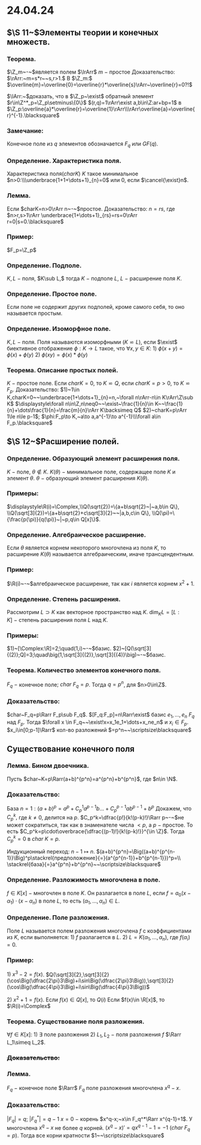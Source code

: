 # 24.04.24

## $\S 11~$Элементы теории и конечных множеств.

### Теорема.
$\Z_m~-~$является полем $\lrArr$ $m~-~$простое
Доказательство:
$\rArr:~m=s*r~~s,r>1.$ В $\Z_m:$ $\overline{m}=\overline{0}=\overline{r}*\overline{s}\rArr~\overline{r}=0?!$

$\lArr:~$доказать, что в $\Z_p~\exist$ обратный элемент $r\in\Z^*_p=\Z_p\setminus\{0\}$
$(r,q)=1\rArr\exist a,b\in\Z:ar+bp=1$ в $\Z_p:\overline{a}*\overline{r}=\overline{1}\rArr\\\rArr\overline{a}=\overline{r}^{-1}.\blacksquare$

### Замечание:
Конечное поле из $q$ элементов обозначается $F_q$ или $GF(q)$.

### Определение. Характеристика поля.
Характеристика поля$(charK)$ $K$ такое минимальное $n>0:\\\underbrace{1+1+\dots+1}_{n}=0$ или $0$, если $\cancel{\exist}n$.

### Лемма.
Если $charK=n>0\rArr n~-~$простое.
Доказательство:
$n=rs,$ где $n>r,s>1\rArr \underbrace{1+\dots+1}_{rs}=rs=0\rArr r=0|s=0.\blacksquare$

### Пример:
$F_p=\Z_p$

### Определение. Подполе.
$K,L~-~$поля, $K\sub L,$ тогда $K~-~$подполе $L,~L~-~$расширение поля $K$.

### Определение. Простое поле.
Если поле не содержит других подполей, кроме самого себя, то оно называется простым.

### Определение. Изоморфное поле.
$K,L~-~$поля. Поля называются изоморфными $(K\backsimeq L)$, если
$\exist$ биективное отображение $\phi:K\to L$ такое, что $\forall x,y\in K$:
$1)~\phi(x+y)=\phi(x)+\phi(y)$
$2)~\phi(xy)=\phi(x)*\phi(y)$

### Теорема. Описание простых полей.
$K~-~$простое поле. Если $charK=0,$ то $K\backsimeq Q$, если $charK=p>0$, то $K\backsimeq F_p$.
Доказательство:
$1)~1\in K,charK=0~~\underbrace{1+\dots+1}_{n}=n,~\forall n\rArr-n\in K\rArr\Z\sub K$
$\displaystyle\forall n\in\Z,n\neq0~~\exist~\frac{1}{n}\in K~~\frac{1}{n}+\dots\frac{1}{n}=\frac{m}{n}\rArr K\backsimeq Q$
$2)~charK=p\rArr 1\le n\le p-1$; $\phi:F_p\to K,~a\to a,a^{-1}\to a^{-1}\\\forall a\in F_p.\blacksquare$

## $\S 12~$Расширение полей.

### Определение. Образующий элемент расширения поля.
$K~-~$поле, $\theta\not\in K$.
$K(\theta)~-~$минимальное поле, содержащее поле $K$ и элемент $\theta$.
$\theta~-~$образующий элемент расширения $K(\theta)$.

### Примеры:
$\displaystyle\R(i)=\Complex,\\Q(\sqrt{2})=\{a+b\sqrt{2}~|~a,b\in Q\},
\\Q(\sqrt[3]{2})=\{a+b\sqrt{2}+c\sqrt[3]{2}~~|a,b,c\in Q\},
\\Q(\pi)=\{\frac{p(\pi)}{q(\pi)}~|~p,q\in Q[x]\}$.

### Определение. Алгебраическое расширение.
Если $\theta$ является корнем некоторого многочлена из поля $K$, то расширение $K(\theta)$ называется алгебраическим, иначе трансцендентным.

### Пример:
$\R(i)~-~$алгебраическое расширение, так как $i$ является корнем $x^2+1$.

### Определение. Степень расширения.
Рассмотрим $L\supset K$ как векторное пространство над $K$.
$\dim_KL=[L:K]~-~$степень расширения поля $L$ над $K$.

### Примеры:
$1)~[\Complex:\R]=2;\quad(1,i)~-~$базис.
$2)~[Q(\sqrt[3]{(2)};Q]=3;\quad\big(1,\sqrt[3]{(2)},\sqrt[3]{(4)}\big)~-~$базис.

### Теорема. Количество элементов конечного поля.
$F_q~-~$конечное поле$;~char~F_q=p$.
Тогда $q=p^n$, для $n>0\in\Z$.

### Доказательство:
$char~F_q=p\Rarr F_p\sub F_q$.
$[F_q:F_p]=n\Rarr\exist$  базис $e_1,\dots, e_n$ $F_q$ над $F_p$.
Тогда $\forall x \in F_q~~\exist!x=x_1e_1+\dots+x_ne_n$ и $x_i\in F_p$.
$x_i\in[0;p-1]\Rarr$ кол-во разложений $=p^n~~\scriptsize\blacksquare$

## Существование конечного поля

### Лемма. Бином двоечника.
Пусть $char~K=p\Rarr(a+b)^{p^n}=a^{p^n}+b^{p^n}$, где $n\in \N$.

### Доказательство:
База $n=1:(a+b)^p=a^p+C_p^1a^{p-1}b\dots+C_p^{p-1}ab^{p-1}+b^p$
Докажем, что $C_p^k,$ где $k\ne0$, делится на $p.$
$C_p^k=\dfrac{p!}{k!(p-k)!}\Rarr p~-~$не может сократиться, так как в знаменателе числа $<p$, а $p~-~$простое.
То есть $C_p^k=p\cdot\overbrace{\dfrac{(p-1)!}{k!(p-k)!}}^{\in \Z}$.
Тогда $C_p^k=0$ в $char~K=p$.

Индукционный переход: $n-1\mapsto n$.
$(a+b)^{p^n}=\Big((a+b)^{p^{n-1}}\Big)^p\stackrel{предположение}{=}(a^{p^{n-1}}+b^{p^{n-1}})^p=\\
\stackrel{база}{=}a^{p^n}+b^{p^n}~~\scriptsize\blacksquare$

### Определение. Разложимость многочлена в поле.
$f\in K[x]~-~$многочлен в поле $K$.
Он разлагается в поле $L$, если $f=a_0(x-\alpha_1)\cdot(x-\alpha_n)$ в поле $L$,
то есть $(\alpha_1,\dots,\alpha_n)\in L$.

### Определение. Поле разложения.
Поле $L$ называется полем разложения многочлена $f$ с коэффициентами из $K$, если выполняется:
$1)~f$ разлагается в $L$.
$2)~L=K(\alpha_1,\dots,\alpha_n)$, где $f(\alpha_i)=0$.

### Пример:
$1)~x^3-2=f(x)$.
$Q(\sqrt[3]{2},\sqrt[3]{2}(\cos\Big(\dfrac{2\pi}3\Big)+i\sin\Big(\dfrac{2\pi}3\Big)),\sqrt[3]{2}(\cos\Big(\dfrac{4\pi}3\Big)+i\sin\Big(\dfrac{4\pi}3\Big))$

$2)~x^2+1=f(x)$.
Если $f(x)\in Q[x],$ то $Q(i)$
Если $f(x)\in \R[x]$, то $\R(i)=\Complex$

### Теорема. Существование поля разложения.
$\forall f\in K[x]:$
$1)~\exists$ поле разложения
$2)$ $L_1,L_2~-~$поля разложения $f$ $\Rarr L_1\simeq L_2$.

### ~~Доказательство:~~

### Лемма.
$F_q~-~$конечное поле $\Rarr$ $F_q$ поле разложения многочлена $x^q-x$.

### Доказательство:
$|F_q|=q;~|F_q^*|=q-1$
$x=0~-~$корень $x^q-x;~x\in F_q^*\Rarr x^{q-1}=1$.
У многочлена $x^q-x$ не более $q$ корней.
$(x^q-x)'=qx^{q-1}-1=-1$  $(char~F_q=p)$.
Тогда все корни кратности $1~~\scriptsize\blacksquare$